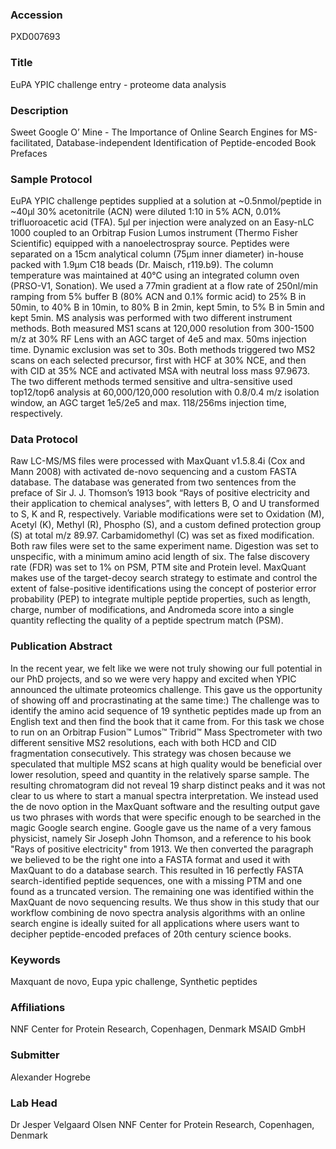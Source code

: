 ### Accession
PXD007693

### Title
EuPA YPIC challenge entry - proteome data analysis 

### Description
Sweet Google O’ Mine - The Importance of Online Search Engines for MS-facilitated, Database-independent Identification of Peptide-encoded Book Prefaces

### Sample Protocol
EuPA YPIC challenge peptides supplied at a solution at ~0.5nmol/peptide in ~40µl 30% acetonitrile (ACN) were diluted 1:10 in 5% ACN, 0.01% trifluoroacetic acid (TFA). 5µl per injection were analyzed on an Easy-nLC 1000 coupled to an Orbitrap Fusion Lumos instrument (Thermo Fisher Scientific) equipped with a nanoelectrospray source. Peptides were separated on a 15cm analytical column (75µm inner diameter) in-house packed with 1.9µm C18 beads (Dr. Maisch, r119.b9). The column temperature was maintained at 40°C using an integrated column oven (PRSO-V1, Sonation). We used a 77min gradient at a flow rate of 250nl/min ramping from 5% buffer B (80% ACN and 0.1% formic acid) to 25% B in 50min, to 40% B in 10min, to 80% B in 2min, kept 5min, to 5% B in 5min and kept 5min. MS analysis was performed with two different instrument methods. Both measured MS1 scans at 120,000 resolution from 300-1500 m/z at 30% RF Lens with an AGC target of 4e5 and max. 50ms injection time. Dynamic exclusion was set to 30s. Both methods triggered two MS2 scans on each selected precursor, first with HCF at 30% NCE, and then with CID at 35% NCE and activated MSA with neutral loss mass 97.9673. The two different methods termed sensitive and ultra-sensitive used top12/top6 analysis at 60,000/120,000 resolution with 0.8/0.4 m/z isolation window, an AGC target 1e5/2e5 and max. 118/256ms injection time, respectively.

### Data Protocol
Raw LC-MS/MS files were processed with MaxQuant v1.5.8.4i (Cox and Mann 2008) with activated de-novo sequencing and a custom FASTA database. The database was generated from two sentences from the preface of Sir J. J. Thomson’s 1913 book “Rays of positive electricity and their application to chemical analyses”, with letters B, O and U transformed to S, K and R, respectively. Variable modifications were set to Oxidation (M), Acetyl (K), Methyl (R), Phospho (S), and a custom defined protection group (S) at total m/z 89.97. Carbamidomethyl (C) was set as fixed modification. Both raw files were set to the same experiment name. Digestion was set to unspecific, with a minimum amino acid length of six. The false discovery rate (FDR) was set to 1% on PSM, PTM site and Protein level. MaxQuant makes use of the target-decoy search strategy to estimate and control the extent of false-positive identifications using the concept of posterior error probability (PEP) to integrate multiple peptide properties, such as length, charge, number of modifications, and Andromeda score into a single quantity reflecting the quality of a peptide spectrum match (PSM).

### Publication Abstract
In the recent year, we felt like we were not truly showing our full potential in our PhD projects, and so we were very happy and excited when YPIC announced the ultimate proteomics challenge. This gave us the opportunity of showing off and procrastinating at the same time:) The challenge was to identify the amino acid sequence of 19 synthetic peptides made up from an English text and then find the book that it came from. For this task we chose to run on an Orbitrap Fusion&#x2122; Lumos&#x2122; Tribrid&#x2122; Mass Spectrometer with two different sensitive MS2 resolutions, each with both HCD and CID fragmentation consecutively. This strategy was chosen because we speculated that multiple MS2 scans at high quality would be beneficial over lower resolution, speed and quantity in the relatively sparse sample. The resulting chromatogram did not reveal 19 sharp distinct peaks and it was not clear to us where to start a manual spectra interpretation. We instead used the de novo option in the MaxQuant software and the resulting output gave us two phrases with words that were specific enough to be searched in the magic Google search engine. Google gave us the name of a very famous physicist, namely Sir Joseph John Thomson, and a reference to his book "Rays of positive electricity" from 1913. We then converted the paragraph we believed to be the right one into a FASTA format and used it with MaxQuant to do a database search. This resulted in 16 perfectly FASTA search-identified peptide sequences, one with a missing PTM and one found as a truncated version. The remaining one was identified within the MaxQuant de novo sequencing results. We thus show in this study that our workflow combining de novo spectra analysis algorithms with an online search engine is ideally suited for all applications where users want to decipher peptide-encoded prefaces of 20th century science books.

### Keywords
Maxquant de novo, Eupa ypic challenge, Synthetic peptides

### Affiliations
NNF Center for Protein Research, Copenhagen, Denmark
MSAID GmbH

### Submitter
Alexander Hogrebe

### Lab Head
Dr Jesper Velgaard Olsen
NNF Center for Protein Research, Copenhagen, Denmark


